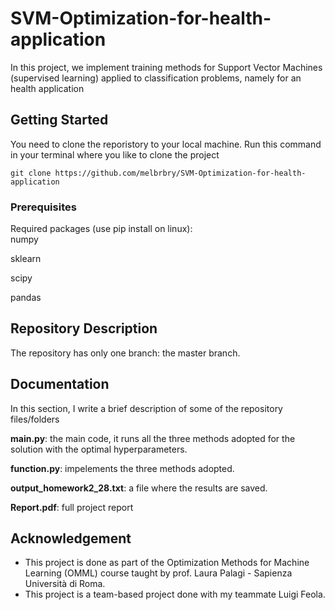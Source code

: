 # SVM-Optimization-for-health-application
In this project, we implement training methods for Support Vector Machines (supervised learning) applied to classification problems, namely for an health application

## Getting Started

You need to clone the reporistory to your local machine. Run this command in your terminal where you like to clone the project

```
git clone https://github.com/melbrbry/SVM-Optimization-for-health-application
```

### Prerequisites

Required packages (use pip install on linux):  
numpy

sklearn

scipy

pandas

## Repository Description
The repository has only one branch: the master branch.

## Documentation
In this section, I write a brief description of some of the repository files/folders

**main.py**: the main code, it runs all the three methods adopted for the solution with the optimal hyperparameters.

**function.py**: impelements the three methods adopted.

**output_homework2_28.txt**: a file where the results are saved.

**Report.pdf**: full project report

## Acknowledgement
- This project is done as part of the Optimization Methods for Machine Learning (OMML) course taught by prof. Laura Palagi - Sapienza Università di Roma.
- This project is a team-based project done with my teammate Luigi Feola.


